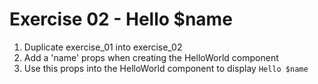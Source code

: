 # Exercise 02 - Hello $name

1. Duplicate exercise_01 into exercise_02
2. Add a 'name' props when creating the HelloWorld component
3. Use this props into the HelloWorld component to display `Hello $name`

